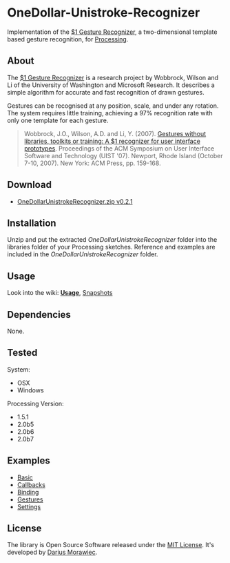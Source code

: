 # OneDollar-Unistroke-Recognizer

Implementation of the [$1 Gesture Recognizer](http://depts.washington.edu/aimgroup/proj/dollar/), a two-dimensional template based gesture recognition, for [Processing](http://processing.org/).

## About

The [$1 Gesture Recognizer](http://depts.washington.edu/aimgroup/proj/dollar/) is a research project by Wobbrock, Wilson and Li of the University of Washington and Microsoft Research. It describes a simple algorithm for accurate and fast recognition of drawn gestures.

Gestures can be recognised at any position, scale, and under any rotation. The system requires little training, achieving a 97% recognition rate with only one template for each gesture.

> Wobbrock, J.O., Wilson, A.D. and Li, Y. (2007). [Gestures without libraries, toolkits or training: A $1 recognizer for user interface prototypes](http://faculty.washington.edu/wobbrock/pubs/uist-07.1.pdf). Proceedings of the ACM Symposium on User Interface Software and Technology (UIST '07). Newport, Rhode Island (October 7-10, 2007). New York: ACM Press, pp. 159-168.

## Download

* [OneDollarUnistrokeRecognizer.zip v0.2.1](https://raw.github.com/voidplus/onedollar-unistroke-recognizer/master/download/OneDollarUnistrokeRecognizer.zip)

## Installation

Unzip and put the extracted *OneDollarUnistrokeRecognizer* folder into the libraries folder of your Processing sketches. Reference and examples are included in the *OneDollarUnistrokeRecognizer* folder.

## Usage

Look into the wiki: [**Usage**](https://github.com/voidplus/onedollar-unistroke-recognizer/wiki/Usage), [Snapshots](https://github.com/voidplus/onedollar-unistroke-recognizer/wiki/Snapshots)

## Dependencies

None.

## Tested

System:

* OSX
* Windows

Processing Version:

* 1.5.1
* 2.0b5
* 2.0b6
* 2.0b7

## Examples

* [Basic](https://github.com/voidplus/onedollar-unistroke-recognizer/blob/master/examples/e1_basic/e1_basic.pde)
* [Callbacks](https://github.com/voidplus/onedollar-unistroke-recognizer/blob/master/examples/e2_several_callbacks/e2_several_callbacks.pde)
* [Binding](https://github.com/voidplus/onedollar-unistroke-recognizer/blob/master/examples/e3_local_binding/e3_local_binding.pde)
* [Gestures](https://github.com/voidplus/onedollar-unistroke-recognizer/blob/master/examples/e4_more_gestures/e4_more_gestures.pde)
* [Settings](https://github.com/voidplus/onedollar-unistroke-recognizer/blob/master/examples/e5_settings/e5_settings.pde)

## License

The library is Open Source Software released under the [MIT License](https://raw.github.com/voidplus/onedollar-unistroke-recognizer/master/MIT-LICENSE.txt). It's developed by [Darius Morawiec](http://voidplus.de).